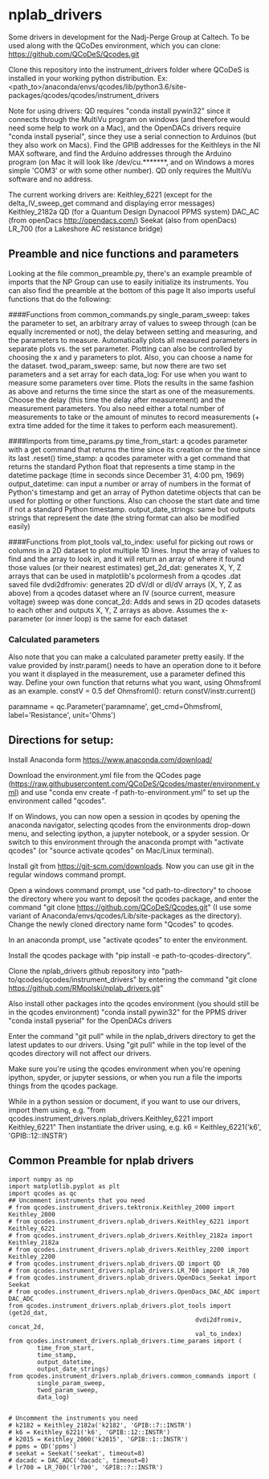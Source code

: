 # nplab_drivers
Some drivers in development for the Nadj-Perge Group at Caltech.
To be used along with the QCoDes environment, which you can clone:
https://github.com/QCoDeS/Qcodes.git

Clone this repository into the instrument_drivers folder where QCoDeS is installed in your working python distribution. Ex: <path_to>/anaconda/envs/qcodes/lib/python3.6/site-packages/qcodes/qcodes/instrument_drivers

Note for using drivers: QD requires "conda install pywin32" since it connects through the MultiVu program on windows (and therefore would need some help to work on a Mac), and the OpenDACs drivers require "conda install pyserial", since they use a serial connection to Arduinos (but they also work on Macs). Find the GPIB addresses for the Keithleys in the NI MAX software, and find the Arduino addresses through the Arduino program (on Mac it will look like /dev/cu.*******, and on Windows a mores simple 'COM3' or with some other number). QD only requires the MultiVu software and no address.

The current working drivers are:
Keithley_6221 (except for the delta_IV_sweep_get command and displaying error messages)
Keithley_2182a
QD (for a Quantum Design Dynacool PPMS system)
DAC_AC (from openDacs http://opendacs.com/)
Seekat (also from openDacs)
LR_700 (for a Lakeshore AC resistance bridge)


## Preamble and nice functions and parameters
Looking at the file common_preamble.py, there's an example preamble of imports that the NP Group can use to easily initialize its instruments. You can also find the preamble at the bottom of this page It also imports useful functions that do the following:

####Functions from common_commands.py
single_param_sweep: takes the parameter to set, an arbitrary array of values to sweep through (can be equally incremented or not), the delay between setting and measuring, and the parameters to measure. Automatically plots all measured parameters in separate plots vs. the set parameter. Plotting can also be controlled by choosing the x and y parameters to plot. Also, you can choose a name for the dataset.
twod_param_sweep: same, but now there are two set parameters and a set array for each
data_log: For use when you want to measure some parameters over time. Plots the results in the same fashion as above and returns the time since the start as one of the measurements. Choose the delay (this time the delay after measurement) and the measurement parameters. You also need either a total number of measurements to take or the amount of minutes to record measurements (+ extra time added for the time it takes to perform each measurement).

####Imports from time_params.py
time_from_start: a qcodes parameter with a get command that returns the time since its creation or the time since its last .reset()
time_stamp: a qcodes parameter with a get command that returns the standard Python float that represents a time stamp in the datetime package (time in seconds since December 31, 4:00 pm, 1969)
output_datetime: can input a number or array of numbers in the format of Python's timestamp and get an array of Python datetime objects that can be used for plotting or other functions. Also can choose the start date and time if not a standard Python timestamp.
output_date_strings: same but outputs strings that represent the date (the string format can also be modified easily)

####Functions from plot_tools
val_to_index: useful for picking out rows or columns in a 2D dataset to plot multiple 1D lines. Input the array of values to find and the array to look in, and it will return an array of where it found those values (or their nearest estimates)
get_2d_dat: generates X, Y, Z arrays that can be used in matplotlib's pcolormesh from a qcodes .dat saved file
dvdi2dfromiv: generates 2D dV/dI or dI/dV arrays (X, Y, Z as above) from a qcodes dataset where an IV (source current, measure voltage) sweep was done
concat_2d: Adds and sews in 2D qcodes datasets to each other and outputs X, Y, Z arrays as above. Assumes the x-parameter (or inner loop) is the same for each dataset


### Calculated parameters
Also note that you can make a calculated parameter pretty easily. If the value provided by instr.param() needs
to have an operation done to it before you want it displayed in the
measurement, use a parameter defined this way. Define your own function that
returns what you want, using OhmsfromI as an example.
constV = 0.5
def OhmsfromI():
    return constV/instr.current()


paramname = qc.Parameter('paramname', get_cmd=OhmsfromI, label='Resistance',
                         unit='Ohms')
                         

## Directions for setup:
Install Anaconda form https://www.anaconda.com/download/

Download the environment.yml file from the QCodes page (https://raw.githubusercontent.com/QCoDeS/Qcodes/master/environment.yml) and use "conda env create -f path-to-environment.yml" to set up the environment called "qcodes".

If on Windows, you can now open a session in qcodes by opening the anaconda navigator, selecting qcodes from the environments drop-down menu, and selecting ipython, a jupyter notebook, or a spyder session. Or switch to this environment through the anaconda prompt with "activate qcodes" (or "source activate qcodes" on Mac/Linux terminal).

Install git from https://git-scm.com/downloads. Now you can use git in the regular windows command prompt.

Open a windows command prompt, use "cd path-to-directory" to choose the directory where you want to deposit the qcodes package, and enter the command "git clone https://github.com/QCoDeS/Qcodes.git" (I use some variant of Anaconda/envs/qcodes/Lib/site-packages as the directory). Change the newly cloned directory name form "Qcodes" to qcodes.

In an anaconda prompt, use "activate qcodes" to enter the environment.

Install the qcodes package with "pip install -e path-to-qcodes-directory".

Clone the nplab_drivers github repository into "path-to/qcodes/qcodes/instrument_drivers" by entering the command "git clone https://github.com/RMpolski/nplab_drivers.git"

Also install other packages into the qcodes environment (you should still be in the qcodes environment)
"conda install pywin32" for the PPMS driver
"conda install pyserial" for the OpenDACs drivers

Enter the command "git pull" while in the nplab_drivers directory to get the latest updates to our drivers. Using "git pull" while in the top level of the qcodes directory will not affect our drivers.

Make sure you're using the qcodes environment when you're opening ipython, spyder, or jupyter sessions, or when you run a file the imports things from the qcodes package.

While in a python session or document, if you want to use our drivers, import them using, e.g. "from qcodes.instrument_drivers.nplab_drivers.Keithley_6221 import Keithley_6221"
Then instantiate the driver using, e.g. k6 = Keithley_6221('k6', 'GPIB::12::INSTR')




## Common Preamble for nplab drivers
```
import numpy as np
import matplotlib.pyplot as plt
import qcodes as qc
## Uncomment instruments that you need
# from qcodes.instrument_drivers.tektronix.Keithley_2000 import Keithley_2000
# from qcodes.instrument_drivers.nplab_drivers.Keithley_6221 import Keithley_6221
# from qcodes.instrument_drivers.nplab_drivers.Keithley_2182a import Keithley_2182a
# from qcodes.instrument_drivers.nplab_drivers.Keithley_2200 import Keithley_2200
# from qcodes.instrument_drivers.nplab_drivers.QD import QD
# from qcodes.instrument_drivers.nplab_drivers.LR_700 import LR_700
# from qcodes.instrument_drivers.nplab_drivers.OpenDacs_Seekat import Seekat
# from qcodes.instrument_drivers.nplab_drivers.OpenDacs_DAC_ADC import DAC_ADC
from qcodes.instrument_drivers.nplab_drivers.plot_tools import (get2d_dat,
                                                    dvdi2dfromiv, concat_2d,
                                                    val_to_index)
from qcodes.instrument_drivers.nplab_drivers.time_params import (
        time_from_start,
        time_stamp,
        output_datetime,
        output_date_strings)
from qcodes.instrument_drivers.nplab_drivers.common_commands import (
        single_param_sweep,
        twod_param_sweep,
        data_log)


# Uncomment the instruments you need
# k2182 = Keithley_2182a('k2182', 'GPIB::7::INSTR')
# k6 = Keithley_6221('k6', 'GPIB::12::INSTR')
# k2015 = Keithley_2000('k2015', 'GPIB::1::INSTR')
# ppms = QD('ppms')
# seekat = Seekat('seekat', timeout=8)
# dacadc = DAC_ADC('dacadc', timeout=8)
# lr700 = LR_700('lr700', 'GPIB::?::INSTR')
```
